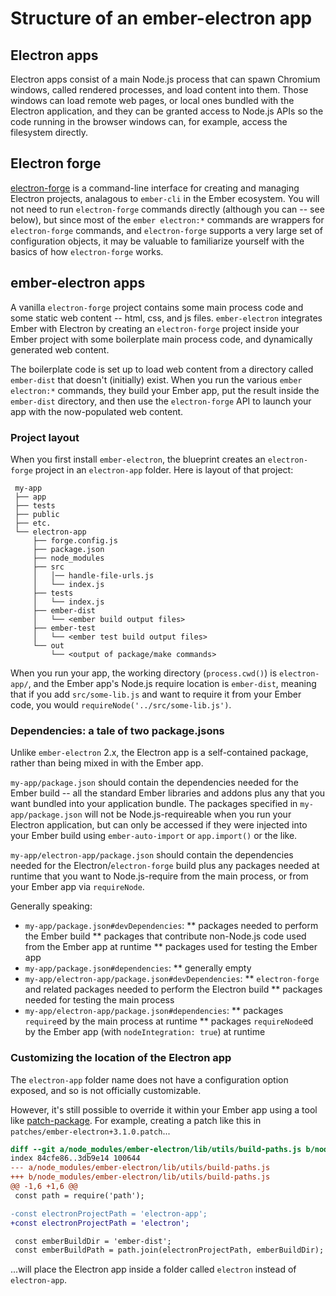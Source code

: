 # Structure of an ember-electron app

## Electron apps

Electron apps consist of a main Node.js process that can spawn Chromium windows, called rendered processes, and load content into them. Those windows can load remote web pages, or local ones bundled with the Electron application, and they can be granted access to Node.js APIs so the code running in the browser windows can, for example, access the filesystem directly.

## Electron forge

[electron-forge](https://www.electronforge.io/) is a command-line interface for creating and managing Electron projects, analagous to `ember-cli` in the Ember ecosystem. You will not need to run `electron-forge` commands directly (although you can -- see below), but since most of the `ember electron:*` commands are wrappers for `electron-forge` commands, and `electron-forge` supports a very large set of configuration objects, it may be valuable to familiarize yourself with the basics of how `electron-forge` works.

## ember-electron apps

A vanilla `electron-forge` project contains some main process code and some static web content -- html, css, and js files. `ember-electron` integrates Ember with Electron by creating an `electron-forge` project inside your Ember project with some boilerplate main process code, and dynamically generated web content.

The boilerplate code is set up to load web content from a directory called `ember-dist` that doesn't (initially) exist. When you run the various `ember electron:*` commands, they build your Ember app, put the result inside the `ember-dist` directory, and then use the `electron-forge` API to launch your app with the now-populated web content.

### Project layout

When you first install `ember-electron`, the blueprint creates an `electron-forge` project in an `electron-app` folder. Here is layout of that project:

```
 my-app
 ├── app
 ├── tests
 ├── public
 ├── etc.
 └── electron-app
     ├── forge.config.js
     ├── package.json
     ├── node_modules
     ├── src
     │   │── handle-file-urls.js
     │   └── index.js
     ├── tests
     │   └── index.js
     ├── ember-dist
     │   └── <ember build output files>
     ├── ember-test
     │   └── <ember test build output files>
     └── out
         └── <output of package/make commands>
```

When you run your app, the working directory (`process.cwd()`) is `electron-app/`, and the Ember app's Node.js require location is `ember-dist`, meaning that if you add `src/some-lib.js` and want to require it from your Ember code, you would `requireNode('../src/some-lib.js')`.

### Dependencies: a tale of two package.jsons

Unlike `ember-electron` 2.x, the Electron app is a self-contained package, rather than being mixed in with the Ember app.

`my-app/package.json` should contain the dependencies needed for the Ember build -- all the standard Ember libraries and addons plus any that you want bundled into your application bundle. The packages specified in `my-app/package.json` will not be Node.js-requireable when you run your Electron application, but can only be accessed if they were injected into your Ember build using `ember-auto-import` or `app.import()` or the like.

`my-app/electron-app/package.json` should contain the dependencies needed for the Electron/`electron-forge` build plus any packages needed at runtime that you want to Node.js-require from the main process, or from your Ember app via `requireNode`.

Generally speaking:

* `my-app/package.json#devDependencies`:
** packages needed to perform the Ember build
** packages that contribute non-Node.js code used from the Ember app at runtime
** packages used for testing the Ember app
* `my-app/package.json#dependencies`:
** generally empty
* `my-app/electron-app/package.json#devDependencies`:
** `electron-forge` and related packages needed to perform the Electron build
** packages needed for testing the main process
* `my-app/electron-app/package.json#dependencies`:
** packages `require`ed by the main process at runtime
** packages `requireNode`ed by the Ember app (with `nodeIntegration: true`) at runtime

### Customizing the location of the Electron app

The `electron-app` folder name does not have a configuration option exposed, and so is not officially customizable.

However, it's still possible to override it within your Ember app using a tool like [patch-package](https://www.npmjs.com/package/patch-package). For example, creating a patch like this in `patches/ember-electron+3.1.0.patch`...

```patch
diff --git a/node_modules/ember-electron/lib/utils/build-paths.js b/node_modules/ember-electron/lib/utils/build-paths.js
index 84cfe86..3db9e14 100644
--- a/node_modules/ember-electron/lib/utils/build-paths.js
+++ b/node_modules/ember-electron/lib/utils/build-paths.js
@@ -1,6 +1,6 @@
 const path = require('path');

-const electronProjectPath = 'electron-app';
+const electronProjectPath = 'electron';

 const emberBuildDir = 'ember-dist';
 const emberBuildPath = path.join(electronProjectPath, emberBuildDir);
```

...will place the Electron app inside a folder called `electron` instead of `electron-app`.
